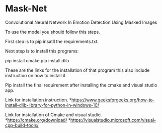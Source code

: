 # Mask-Net
Convolutional Neural Network In Emotion Detection Using Masked Images

To use the model you should follow this steps.

First step is to pip insatll the requirements.txt.

Next step is to install this programs:

pip install cmake
pip install dlib

These are the links for the installation of that program this also include instruction on how to install it.

Pip install the final requirement after installing the cmake and visual studio app.

Link for installation instruction.
*https://www.geeksforgeeks.org/how-to-install-dlib-library-for-python-in-windows-10/

Link for installation of Cmake and visual studio.
*https://cmake.org/download/ 
*https://visualstudio.microsoft.com/visual-cpp-build-tools/
